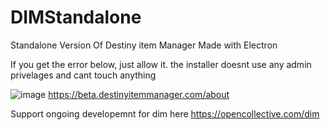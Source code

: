 # DIMStandalone
Standalone Version Of Destiny item Manager Made with Electron

If you get the error below, just allow it. the installer doesnt use any admin privelages and cant touch anything

![image](https://user-images.githubusercontent.com/46799448/130008832-8f19cc6b-073d-4f37-939e-e7a5db96d14b.png)
https://beta.destinyitemmanager.com/about

Support ongoing developemnt for dim here
https://opencollective.com/dim
